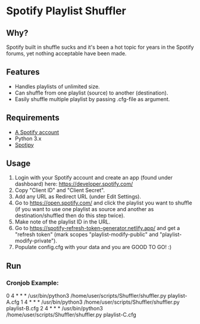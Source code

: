 # Spotify Playlist Shuffler

## Why?

Spotify built in shuffle sucks and it's been a hot topic for years in the Spotify forums, yet nothing acceptable have been made.

## Features
- Handles playlists of unlimited size.
- Can shuffle from one playlist (source) to another (destination).
- Easily shuffle multiple playlist by passing .cfg-file as argument.

## Requirements

 - [A Spotify account](https://spotify.com/)
 - Python 3.x
 - [Spotipy](https://github.com/plamere/spotipy)

## Usage

1. Login with your Spotify account and create an app (found under dashboard) here: https://developer.spotify.com/
2. Copy "Client ID" and "Client Secret".
3. Add any URL as Redirect URL (under Edit Settings).
4. Go to https://open.spotify.com/ and click the playlist you want to shuffle (if you want to use one playlist as source and another as destination/shuffled then do this step twice).
5. Make note of the playlist ID in the URL.
6. Go to https://spotify-refresh-token-generator.netlify.app/ and get a "refresh token" (mark scopes "playlist-modify-public" and "playlist-modify-private").
7. Populate config.cfg with your data and you are GOOD TO GO! :)

## Run
### Cronjob Example:
0 4 * * * /usr/bin/python3 /home/user/scripts/Shuffler/shuffler.py playlist-A.cfg
1 4 * * * /usr/bin/python3 /home/user/scripts/Shuffler/shuffler.py playlist-B.cfg
2 4 * * * /usr/bin/python3 /home/user/scripts/Shuffler/shuffler.py playlist-C.cfg
